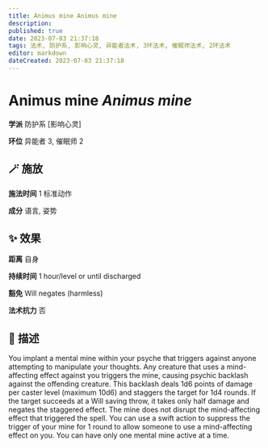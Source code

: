 ```yaml
---
title: Animus mine Animus mine
description: 
published: true
date: 2023-07-03 21:37:18
tags: 法术, 防护系, 影响心灵, 异能者法术, 3环法术, 催眠师法术, 2环法术
editor: markdown
dateCreated: 2023-07-03 21:37:18
---
```


# **Animus mine** *Animus mine*

**学派** 防护系 \[影响心灵\] 

**环位** 异能者 3, 催眠师 2

## 🪄 施放

**施法时间** 1 标准动作

**成分** 语言, 姿势

## ✨ 效果  

**距离** 自身  

**持续时间** 1 hour/level or until discharged 

**豁免** Will negates (harmless)

**法术抗力** 否

## 📖 描述

You implant a mental mine within your psyche that triggers against anyone attempting to manipulate your thoughts. Any creature that uses a mind-affecting effect against you triggers the mine, causing psychic backlash against the offending creature. This backlash deals 1d6 points of damage per caster level (maximum 10d6) and staggers the target for 1d4 rounds.  If the target succeeds at a Will saving throw, it takes only half damage and negates the staggered effect. The mine does not disrupt the mind-affecting effect that triggered the spell. You can use a swift action to suppress the trigger of your mine for 1 round to allow someone to use a mind-affecting effect on you. You can have only one mental mine active at a time.
    